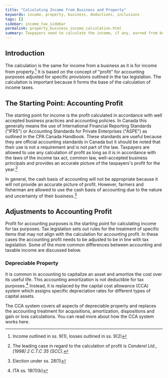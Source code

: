 ```yaml
---
title: "Calculating Income from Business and Property"
keywords: income, property, business, deductions, inclusions
tags: []
sidebar: income_tax_sidebar
permalink: property_business_income_calculation.html
summary: Taxpayers need to calculate the income, if any, earned from business or property in the year. The calculation is based on "profit" adjusted for specific rules outlined in the tax legislation.
---
```


## Introduction ##

The calculation is the same for income from a business as it is for income from property.[^income-calculation] It is based on the concept of "profit" for accounting purposes adjusted for specific provisions outlined in the tax legislation. The calculation is important because it forms the base of the calculation of income taxes.

## The Starting Point: Accounting Profit ##

The starting point for income is the profit calculated in accordance with well accepted business practices and accounting policies. In Canada this generally means the use of International Financial Reporting Standards ("IFRS") or Accounting Standards for Private Enterprises ("ASPE") as outlined in the CPA Canada Handbook. These standards are useful because they are official accounting standards in Canada but it should be noted that their use is not a requirement and is not part of the law. Taxpayers are allowed to use any calculation of profit as long as it is in accordance with the laws of the income tax act, common law, well-accepted business principals and provides an accurate picture of the taxpayers's profit for the year.[^Canderel] 

In general, the cash basis of accounting will not be appropriate because it will not provide an accurate picture of profit. However, farmers and fisherman are allowed to use the cash basis of accounting due to the nature and uncertainty of their business.[^farmers-fisherman]

## Adjustments to Accounting Profit ##

Profit for accounting purposes is the starting point for calculating income for tax purposes. Tax legislation sets out rules for the treatment of specific items that may not align with the calculation for accounting profit. In these cases the accounting profit needs to be adjusted to be in line with tax legislation. Some of the more common differences between accounting and taxable income are discussed below.

### Depreciable Property ###

It is common in accounting to capitalize an asset and amortize the cost over its useful life. This accounting amortization is not deductible for tax purposes.[^18(1)(b)] Instead, it is replaced by the capital cost allowance (CCA) system which assigns specific depreciation rates for different types of capital assets.   

The CCA system covers all aspects of depreciable property and replaces the accounting treatment for acquisitions, amortization, dispositions and gain or loss calculations. You can read more about how the CCA system works here. 




[^income-calculation]: Income outlined in ss. 9(1), losses outlined in ss. 9(2)
[^Canderel]: The leading case in regard to the calculation of profit is *Canderel Ltd., [1998] 2 C.T.C 35 (SCC).*
[^farmers-fisherman]: Election under ss. 28(1)
[^18(1)(b)]: ITA ss. 18(1)(b)

